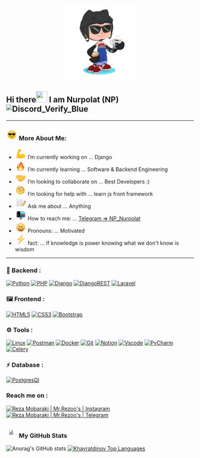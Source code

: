 
<div align="center">
    <img src="assets/images/GitHub.png" height="200" />
</div>

## Hi there<img src="https://media.giphy.com/media/hvRJCLFzcasrR4ia7z/giphy.gif" width="30" height="30"> I am Nurpolat (NP) <img src="https://emoji.gg/assets/emoji/9768-discord-verify-blue.gif" width="25px" height="25px" alt="Discord_Verify_Blue">



---

### <img src="assets/images/emoji/smiling-face-with-sunglasses-1.gif" width="30" height="30">  More About Me:

- <img src="assets/images/emoji/Flexed-Biceps.gif" width="30" height="30"> I’m currently working on ... Django
- <img src="assets/images/emoji/fire-1.gif" width="30" height="30">  I’m currently learning ... Software & Backend Engineering 
- <img src="assets/images/emoji/Handshake.gif" width="30" height="30"> I’m looking to collaborate on ... Best Developers :)
- <img src="assets/images/emoji/face-with-monocle.gif" width="30" height="30"> I’m looking for help with ... learn js front framework
- <img src="assets/images/emoji/memo-2.gif" width="30" height="30"> Ask me about ... Anything
- <img src="assets/images/emoji/open-mailbox-with-raised-flag.gif" width="30" height="30"> How to reach me: ... [Telegram => NP_Nurpolat](https://t.me/NP_Nurpolat)
- <img src="assets/images/emoji/grinning-face-with-smiling-eyes.gif" width="30" height="30"> Pronouns: ... Motivated
- <img src="assets/images/emoji/High-Voltage.gif" width="30" height="30"> fact: ... ‌If knowledge is power knowing what we don't know is wisdom

---




[comment]: <> (<p align="center">)

[comment]: <> (<img src="https://github-readme-stats.vercel.app/api?username=MrRezoo&show_icons=true&theme=default" alt="MrRezoo" />)

### 🔨 Backend :

[![Python](https://img.shields.io/badge/Python-3776ab?style=for-the-badge&logo=python&logoColor=white)](https://www.python.org/)
[![PHP](https://img.shields.io/badge/PHP-777BB4?style=for-the-badge&logo=php&logoColor=white)](https://www.php.net/)
[![Django](https://img.shields.io/badge/Django-092E20?style=for-the-badge&logo=django&logoColor=green)](https://www.djangoproject.com/)
[![DjangoREST](https://img.shields.io/badge/DJANGO-REST-ff1709?style=for-the-badge&logo=django&logoColor=white&color=ff1709&labelColor=gray)](https://www.django-rest-framework.org/)
[![Laravel](https://img.shields.io/badge/Laravel-FF2D20?style=for-the-badge&logo=laravel&logoColor=white)](https://laravel.com/)


  
### 🖼 Frontend :

[![HTML5](https://img.shields.io/badge/HTML5-E34F26?style=for-the-badge&logo=html5&logoColor=white)](https://html.com/html5/)
[![CSS3](https://img.shields.io/badge/CSS3-1572B6?style=for-the-badge&logo=css3&logoColor=white)](https://css-tricks.com/)
[![Bootstrap](https://img.shields.io/badge/Bootstrap-563d7c?style=for-the-badge&logo=Bootstrap&logoColor=white)](https://getbootstrap.com/)


### ⚙️ Tools :


[![Linux](https://img.shields.io/badge/Linux-FCC624?style=for-the-badge&logo=linux&logoColor=black)](https://www.linux.org/)
[![Postman](https://img.shields.io/badge/Postman-FF6C37?style=for-the-badge&logo=Postman&logoColor=white)](https://www.postman.com/)
[![Docker](https://img.shields.io/badge/Docker-2CA5E0?style=for-the-badge&logo=docker&logoColor=white)](https://www.docker.com/)
[![Git](https://img.shields.io/badge/Git-F05032?style=for-the-badge&logo=git&logoColor=white)](https://git-scm.com/)
[![Notion](https://img.shields.io/badge/Notion-white?style=for-the-badge&logo=Notion&logoColor=black&color=black&labelColor=white)](https://www.notion.so/)
[![Vscode](https://img.shields.io/badge/Vscode-blue?style=for-the-badge&logo=visualstudio&logoColor=blue&color=blue&labelColor=white)](https://code.visualstudio.com/)
[![PyCharm](https://img.shields.io/badge/pycharm-143?style=for-the-badge&logo=pycharm&logoColor=black&color=black&labelColor=green)](https://www.jetbrains.com/)
[![Celery](https://img.shields.io/badge/celery-%2337814A.svg?&style=for-the-badge&logo=celery&logoColor=white)](https://docs.celeryproject.org/)


### ⚡ Database :

<!-- [![MySQL](https://img.shields.io/badge/MySQL-024F62?style=for-the-badge&logo=mysql&logoColor=white)](https://www.mysql.com/) -->
[![PostgresQl](https://img.shields.io/badge/PostgreSQL-316192?style=for-the-badge&logo=postgresql&logoColor=white)](https://www.postgresql.org/)



### Reach me on : 


[![Reza Mobaraki | Mr.Rezoo's | Instagram](https://img.shields.io/badge/Instagram-E4405F?style=for-the-badge&logo=instagram&logoColor=white)](https://www.instagram.com/mr.rezoo/)
[![Reza Mobaraki | Mr.Rezoo's | Telegram](https://img.shields.io/badge/Telegram-2CA5E0?style=for-the-badge&logo=telegram&logoColor=white)](https://t.me/MR_Rezoo)


### <img src="assets/images/logo/business-graph.gif" width="30" height="30">  My GitHub Stats


![Anurag's GitHub stats](https://github-readme-stats.vercel.app/api?username=khayratdinov&show_icons=true&theme=radical)
<a href="https://github.com/Khayratdinov/github-readme-stats"><img alt="Khayratdinov Top Languages" src="https://github-readme-stats.vercel.app/api/top-langs/?username=Khayratdinov&langs_count=8&count_private=true&layout=compact&theme=react&hide_border=true&bg_color=0D1117" /></a>

